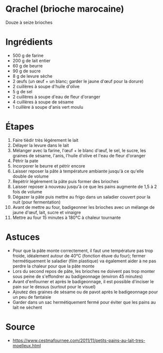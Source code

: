 Qrachel (brioche marocaine)
=====
Douze à seize brioches

# Ingrédients
- 500 g de farine
- 200 g de lait entier
- 60 g de beurre
- 90 g de sucre
- 8 g de levure sèche
- 2 œufs (un œuf + un blanc; garder le jaune d'œuf pour la dorure)
- 2 cuillères à soupe d'huile d'olive
- 5 g de sel
- 2 cuillères à soupe d'eau de fleur d'oranger
- 4 cuillères à soupe de sésame
- 1 cuillère à soupe d'anis vert moulu

# Étapes
1. Faire tièdir très légérement le lait
2. Délayer la levure dans le lait
3. Mélanger avec la farine, l'œuf + le blanc d'œuf, le sel, le sucre, les
   graines de sésame, l'anis, l'huile d'olive et l'eau de fleur d'oranger
4. Pétrir la pate
5. Incorporer le beurre et pétrir encore
6. Laisser reposer la pâte à température ambiante jusqu'à ce qu'elle double de
   volume
7. Repétrir légérement la pâte puis former des brioches
8. Laisser reposer à nouveau jusqu'à ce que les pains augmente de 1,5 à 2 fois
   de volume
9. Dégazer la pâte puis mettre au frigo dans un saladier couvert pour la nuit
   (pour fermentation)
9. Avant de mettre au four, badigeonner les brioches avec un mélange de jaune
   d'œuf, lait, sucre et vinaigre
9. Mettre au four 15 minutes à 180°C à chaleur tournante

# Astuces
- Pour que la pâte monte correctement, il faut une température pas trop froide,
  idéalement autour de 40°C (fonction étuve du four); fermer hermétiquement le
  saladier (film plastique) va également aider à ne pas perdre la chaleur pour
  que la pâte monte
- Lors du second repos de pâte, les brioches ne doivent pas trop monter sous
  peine de s'effondrer au badigeonnage (environ 45 minutes)
- Avant d'enfourner et après le badigeonnage, il est possible d'inciser le pain
  sur le dessus (surtout pour le visuel)
- Ajoutez des graines de sésame ou de pavot après le badigeonnage pour un peu de
  fantaisie
- Garder dans un sac hermétiquement fermé pour éviter que les pains au lait ne
sèchent

# Source
- https://www.cestmafournee.com/2011/11/petits-pains-au-lait-tres-moelleux.html
